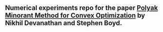 ## Numerical experiments repo for the paper [Polyak Minorant Method for Convex Optimization](https://web.stanford.edu/~boyd/papers/polyak_min_method.html) by Nikhil Devanathan and Stephen Boyd.
